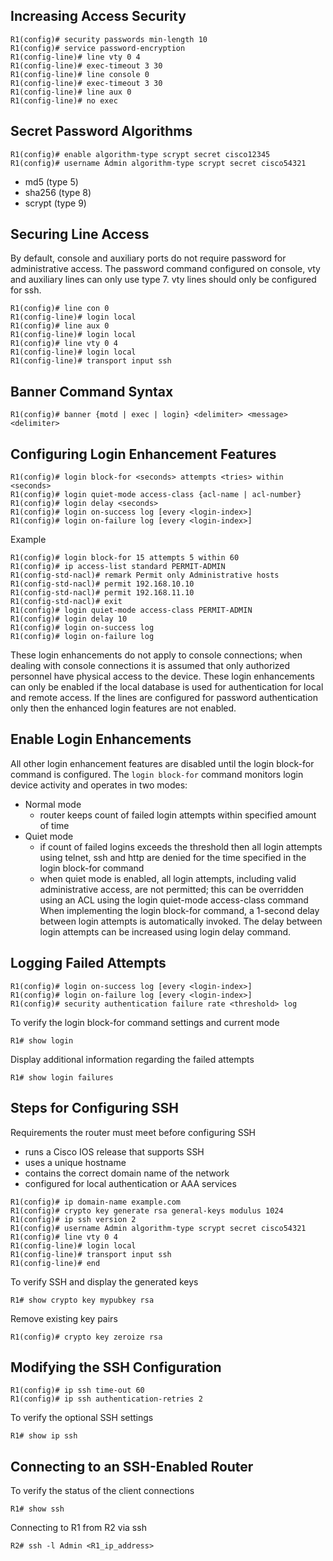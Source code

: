 Increasing Access Security
--------------------------
	R1(config)# security passwords min-length 10
	R1(config)# service password-encryption
	R1(config-line)# line vty 0 4
	R1(config-line)# exec-timeout 3 30
	R1(config-line)# line console 0
	R1(config-line)# exec-timeout 3 30
	R1(config-line)# line aux 0
	R1(config-line)# no exec

Secret Password Algorithms
---------------------------
	R1(config)# enable algorithm-type scrypt secret cisco12345
	R1(config)# username Admin algorithm-type scrypt secret cisco54321

- md5 (type 5)
- sha256 (type 8)
- scrypt (type 9)

Securing Line Access
--------------------
By default, console and auxiliary ports do not require password for administrative access.
The password command configured on console, vty and auxiliary lines can only use type 7.
vty lines should only be configured for ssh.

	R1(config)# line con 0
	R1(config-line)# login local
	R1(config)# line aux 0
	R1(config-line)# login local
	R1(config)# line vty 0 4
	R1(config-line)# login local
	R1(config-line)# transport input ssh

Banner Command Syntax
---------------------
	R1(config)# banner {motd | exec | login} <delimiter> <message> <delimiter>

Configuring Login Enhancement Features
--------------------------------------
	R1(config)# login block-for <seconds> attempts <tries> within <seconds>
	R1(config)# login quiet-mode access-class {acl-name | acl-number}
	R1(config)# login delay <seconds>
	R1(config)# login on-success log [every <login-index>]
	R1(config)# login on-failure log [every <login-index>]

Example

	R1(config)# login block-for 15 attempts 5 within 60
	R1(config)# ip access-list standard PERMIT-ADMIN
	R1(config-std-nacl)# remark Permit only Administrative hosts
	R1(config-std-nacl)# permit 192.168.10.10
	R1(config-std-nacl)# permit 192.168.11.10
	R1(config-std-nacl)# exit
	R1(config)# login quiet-mode access-class PERMIT-ADMIN
	R1(config)# login delay 10
	R1(config)# login on-success log
	R1(config)# login on-failure log

These login enhancements do not apply to console connections; when dealing with console connections it is assumed that only authorized personnel have physical access to the device.
These login enhancements can only be enabled if the local database is used for authentication for local and remote access.
If the lines are configured for password authentication only then the enhanced login features are not enabled.

Enable Login Enhancements
-------------------------
All other login enhancement features are disabled until the login block-for command is configured.
The `login block-for` command monitors login device activity and operates in two modes:
* Normal mode
	- router keeps count of failed login attempts within specified amount of time
* Quiet mode
	- if count of failed logins exceeds the threshold then all login attempts using telnet, ssh and http are denied for the time specified in the login block-for command
	- when quiet mode is enabled, all login attempts, including valid administrative access, are not permitted; this can be overridden using an ACL using the login quiet-mode access-class command
When implementing the login block-for command, a 1-second delay between login attempts is automatically invoked.
The delay between login attempts can be increased using login delay command.

Logging Failed Attempts
-----------------------
	R1(config)# login on-success log [every <login-index>]
	R1(config)# login on-failure log [every <login-index>]
	R1(config)# security authentication failure rate <threshold> log

To verify the login block-for command settings and current mode

	R1# show login

Display additional information regarding the failed attempts

	R1# show login failures

Steps for Configuring SSH
-------------------------
Requirements the router must meet before configuring SSH
* runs a Cisco IOS release that supports SSH
* uses a unique hostname
* contains the correct domain name of the network
* configured for local authentication or AAA services

```cisco
R1(config)# ip domain-name example.com
R1(config)# crypto key generate rsa general-keys modulus 1024
R1(config)# ip ssh version 2
R1(config)# username Admin algorithm-type scrypt secret cisco54321
R1(config)# line vty 0 4
R1(config-line)# login local
R1(config-line)# transport input ssh
R1(config-line)# end
```

To verify SSH and display the generated keys

	R1# show crypto key mypubkey rsa

Remove existing key pairs

	R1(config)# crypto key zeroize rsa

Modifying the SSH Configuration
-------------------------------
	R1(config)# ip ssh time-out 60
	R1(config)# ip ssh authentication-retries 2

To verify the optional SSH settings

	R1# show ip ssh

Connecting to an SSH-Enabled Router
-----------------------------------
To verify the status of the client connections

	R1# show ssh

Connecting to R1 from R2 via ssh

	R2# ssh -l Admin <R1_ip_address>
